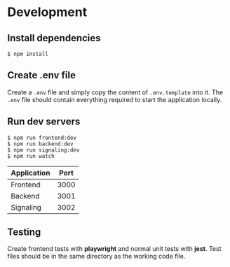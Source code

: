 # Development

## Install dependencies

```
$ npm install
```

## Create .env file

Create a `.env` file and simply copy the content of `.env.template` into it.
The `.env` file should contain everything required to start the application locally.

## Run dev servers

```
$ npm run frontend:dev
$ npm run backend:dev
$ npm run signaling:dev
$ npm run watch
```

| Application | Port |
| ----------- | :--: |
| Frontend    | 3000 |
| Backend     | 3001 |
| Signaling   | 3002 |

## Testing

Create frontend tests with **playwright** and normal unit tests with **jest**. Test files should be in the same directory as the working code file.
